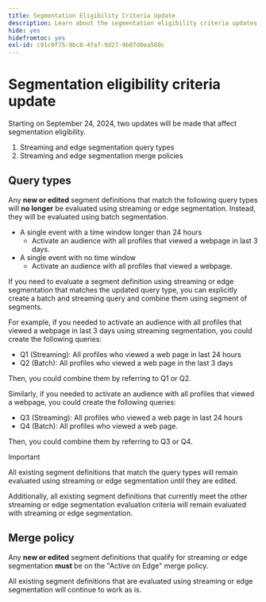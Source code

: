 ```yaml
---
title: Segmentation Eligibility Criteria Update
description: Learn about the segmentation eligibility criteria updates that affect the types of audiences that can be evaluated using streaming and edge segmentation.
hide: yes
hidefromtoc: yes
exl-id: c91c0f75-9bc8-4fa7-9d27-9b07d0ea560c
---
```

# Segmentation eligibility criteria update

Starting on September 24, 2024, two updates will be made that affect segmentation eligibility.

1. Streaming and edge segmentation query types
2. Streaming and edge segmentation merge policies

## Query types

Any **new or edited** segment definitions that match the following query types will **no longer** be evaluated using streaming or edge segmentation. Instead, they will be evaluated using batch segmentation.

- A single event with a time window longer than 24 hours
  - Activate an audience with all profiles that viewed a webpage in last 3 days.
- A single event with no time window
  - Activate an audience with all profiles that viewed a webpage.

If you need to evaluate a segment definition using streaming or edge segmentation that matches the updated query type, you can explicitly create a batch and streaming query and combine them using segment of segments.

For example, if you needed to activate an audience with all profiles that viewed a webpage in last 3 days using streaming segmentation, you could create the following queries:

- Q1 (Streaming): All profiles who viewed a web page in last 24 hours
- Q2 (Batch): All profiles who viewed a web page in the last 3 days

Then, you could combine them by referring to Q1 or Q2.

Similarly, if you needed to activate an audience with all profiles that viewed a webpage, you could create the following queries:

- Q3 (Streaming): All profiles who viewed a web page in last 24 hours
- Q4 (Batch): All profiles who viewed a web page.
 
Then, you could combine them by referring to Q3 or Q4.

>[!IMPORTANT]
>
>All existing segment definitions that match the query types will remain evaluated using streaming or edge segmentation until they are edited.
>
>Additionally, all existing segment definitions that currently meet the other streaming or edge segmentation evaluation criteria will remain evaluated with streaming or edge segmentation.

## Merge policy

Any **new or edited** segment definitions that qualify for streaming or edge segmentation **must** be on the "Active on Edge" merge policy.

All existing segment definitions that are evaluated using streaming or edge segmentation will continue to work as is.

